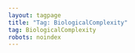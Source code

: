 ```yaml
---
layout: tagpage
title: "Tag: BiologicalComplexity"
tag: BiologicalComplexity
robots: noindex
---
```

